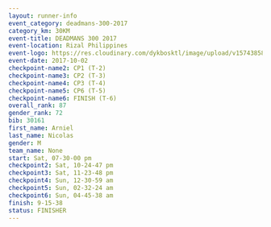 ```yaml
---
layout: runner-info 
event_category: deadmans-300-2017 
category_km: 30KM 
event-title: DEADMANS 300 2017 
event-location: Rizal Philippines 
event-logo: https://res.cloudinary.com/dykbosktl/image/upload/v1574385898/Logo/2017-DM300-Logo_ljecaw.jpg 
event-date: 2017-10-02 
checkpoint-name2: CP1 (T-2) 
checkpoint-name3: CP2 (T-3) 
checkpoint-name4: CP3 (T-4) 
checkpoint-name5: CP6 (T-5) 
checkpoint-name6: FINISH (T-6) 
overall_rank: 87
gender_rank: 72
bib: 30161
first_name: Arniel
last_name: Nicolas
gender: M
team_name: None
start: Sat, 07-30-00 pm
checkpoint2: Sat, 10-24-47 pm
checkpoint3: Sat, 11-23-48 pm
checkpoint4: Sun, 12-30-59 am
checkpoint5: Sun, 02-32-24 am
checkpoint6: Sun, 04-45-38 am
finish: 9-15-38
status: FINISHER
---
```

